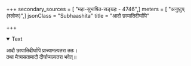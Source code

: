 +++
secondary_sources = [ "महा-सुभाषित-सङ्ग्रहः - 4746",]
meters = [ "अनुष्टुप् (श्लोक)",]
jsonClass = "Subhaashita"
title = "आदौ छायातिदीर्घापि"

+++

<details open><summary>Text</summary>

आदौ छायातिदीर्घापि प्राच्यामल्पतरा ततः।  
तथा मैत्र्यसतामादौ दीर्घाप्यल्पतरा भवेत्॥
</details>
